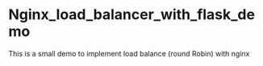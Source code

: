 # Nginx_load_balancer_with_flask_demo
This is a small demo to implement load balance (round Robin) with nginx
